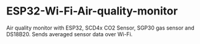 # ESP32-Wi-Fi-Air-quality-monitor
Air quality monitor with ESP32, SCD4x CO2 Sensor, SGP30 gas sensor and DS18B20. Sends averaged sensor data over Wi-Fi.
